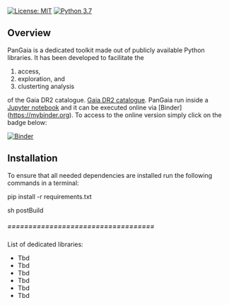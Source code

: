 [![License: MIT](https://img.shields.io/badge/License-MIT-blue.svg)](https://opensource.org/licenses/MIT)
[![Python 3.7](https://img.shields.io/badge/python-3.7-blue.svg)](https://www.python.org/downloads/release/python-370/)

## Overview
PanGaia is a dedicated toolkit made out of publicly available Python libraries. It has been developed to facilitate the

1) access, 
2) exploration, and 
3) clusterting analysis 

of the Gaia DR2 catalogue. [Gaia DR2 catalogue](https://gea.esac.esa.int/archive/). PanGaia run inside a [Jupyter notebook](https://jupyter.org/install) and it can be executed online via [Binder] (https://mybinder.org). To access to the online version simply click on the badge below:

[![Binder](https://mybinder.org/badge_logo.svg)](https://mybinder.org/v2/gh/hectorcanovas/PanGaia/master)


## Installation

To ensure that all needed dependencies are installed run the following commands in a terminal:

pip install -r requirements.txt

sh postBuild



##### ===================================
List of dedicated libraries:
* Tbd
* Tbd
* Tbd
* Tbd
* Tbd
* Tbd


